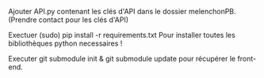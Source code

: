 Ajouter API.py contenant les clés d'API dans le dossier melenchonPB. (Prendre contact pour les clés d'API)

Exectuer    (sudo) pip install -r requirements.txt     Pour installer toutes les bibliothèques python necessaires !

Executer git submodule init & git submodule update pour récupérer le front-end.
